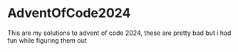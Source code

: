 # AdventOfCode2024
This are my solutions to advent of code 2024, these are pretty bad but i had fun while figuring them out
